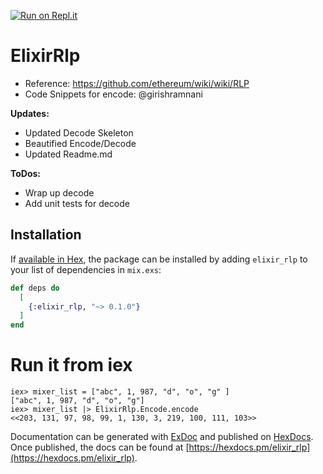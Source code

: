 [![Run on Repl.it](https://repl.it/badge/github/deepakraous/elixir_rlp)](https://repl.it/github/deepakraous/elixir_rlp)
# ElixirRlp

- Reference: https://github.com/ethereum/wiki/wiki/RLP
- Code Snippets for encode: @girishramnani

**Updates:**
- Updated Decode Skeleton
- Beautified Encode/Decode
- Updated Readme.md

**ToDos:**
- Wrap up decode
- Add unit tests for decode


## Installation

If [available in Hex](https://hex.pm/docs/publish), the package can be installed
by adding `elixir_rlp` to your list of dependencies in `mix.exs`:

```elixir
def deps do
  [
    {:elixir_rlp, "~> 0.1.0"}
  ]
end
```
# Run it from iex
```
iex> mixer_list = ["abc", 1, 987, "d", "o", "g" ]
["abc", 1, 987, "d", "o", "g"]
iex> mixer_list |> ElixirRlp.Encode.encode
<<203, 131, 97, 98, 99, 1, 130, 3, 219, 100, 111, 103>>

```

Documentation can be generated with [ExDoc](https://github.com/elixir-lang/ex_doc)
and published on [HexDocs](https://hexdocs.pm). Once published, the docs can
be found at [https://hexdocs.pm/elixir_rlp](https://hexdocs.pm/elixir_rlp).
